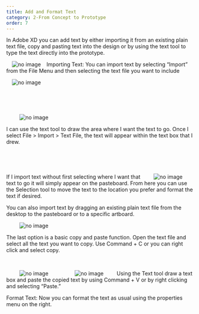 ```yaml
---
title: Add and Format Text
category: 2-From Concept to Prototype
order: 7
---
```


In Adobe XD you can add text by either importing it from an existing plain text file, copy and pasting text into the design or by using the text tool to type the text directly into the prototype.  

<img style="padding: 0px 15px; float: left" src="https://iwilfried.github.io/Adobe-XD-eBook/images/XD-AddText-01.png
" alt="no image"/>Importing Text: You can import text by selecting “Import” from the File Menu and then selecting the text file you want to include  

<img style="padding: 0px 15px"  src="https://iwilfried.github.io/Adobe-XD-eBook/images/XD-AddText-02.png
" alt="no image"/>  

&nbsp;   

&nbsp;   

<img style="padding: 0px 35px; float: left" src="https://iwilfried.github.io/Adobe-XD-eBook/images/XD-AddText-03.png
" alt="no image"/>  

&nbsp;   

I can use the text tool to draw the area where I want the text to go. Once I select File > Import > Text File, the text will appear within the text box that I drew.  

&nbsp;   

&nbsp;   

<img style="padding: 0px 35px; float: right" src="https://iwilfried.github.io/Adobe-XD-eBook/images/XD-AddText-04.png
" alt="no image"/>  

If I import text without first selecting where I want that text to go it will simply appear on the pasteboard. From here you can use the Selection tool to move the text to the location you prefer and format the text if desired.  

You can also import text by dragging an existing plain text file from the desktop to the pasteboard or to a specific artboard.  

<img style="padding: 0px 35px" src="https://iwilfried.github.io/Adobe-XD-eBook/images/XD-AddText-05.png
" alt="no image"/>  

The last option is a basic copy and paste function.
Open the text file and select all the text you want to copy. Use Command + C or you can right click and select copy.  

&nbsp;   

<img style="padding: 0px 35px; float: left" src="https://iwilfried.github.io/Adobe-XD-eBook/images/XD-AddText-06.png
" alt="no image"/>

<img style="padding: 0px 35px; float:left" src="https://iwilfried.github.io/Adobe-XD-eBook/images/XD-AddText-07.png
" alt="no image"/>Using the Text tool draw a text box and paste the copied text by using Command + V or by right clicking and selecting “Paste.”

Format Text: Now you can format the text as usual using the properties menu on the right.
